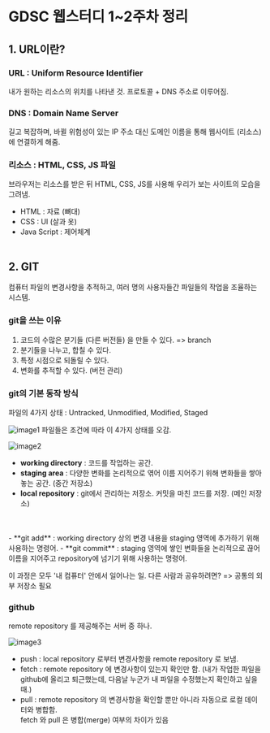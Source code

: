 # GDSC 웹스터디 1~2주차 정리
## 1. URL이란?
###  **URL** : Uniform Resource Identifier   
내가 원하는 리소스의 위치를 나타낸 것. 프로토콜 + DNS 주소로 이루어짐.
### **DNS** : Domain Name Server
길고 복잡하며, 바뀔 위험성이 있는 IP 주소 대신 도메인 이름을 통해 웹사이트 (리소스) 에 연결하게 해줌. 
### **리소스** : HTML, CSS, JS 파일
브라우저는 리소스를 받은 뒤 HTML, CSS, JS를 사용해 우리가 보는 사이트의 모습을 그려냄.   
+ HTML : 자료 (뼈대)
+ CSS : UI (살과 옷)
+ Java Script : 제어체계
<br/><br/>
## 2. GIT
컴퓨터 파일의 변경사항을 추적하고, 여러 명의 사용자들간 파일들의 작업을 조율하는 시스템.
### **git을 쓰는 이유**
1. 코드의 수많은 분기들 (다른 버전들) 을 만들 수 있다. => branch
2. 분기들을 나누고, 합칠 수 있다.
3. 특정 시점으로 되돌릴 수 있다.
4. 변화를 추적할 수 있다. (버전 관리)
### **git의 기본 동작 방식**
파일의 4가지 상태 : Untracked, Unmodified, Modified, Staged   

![image1](https://blog.kakaocdn.net/dn/FvEt2/btrp7jAYEYB/5uKL7iCcngY2afbEgkI8Ek/img.png)
파일들은 조건에 따라 이 4가지 상태를 오감.   

![image2](https://blog.kakaocdn.net/dn/dejHNX/btrIcHK29NB/T7NKy6SOdPVdMQ26kwKKdK/img.png)
- **working directory** : 코드를 작업하는 공간.
- **staging area** : 다양한 변화를 논리적으로 엮어 이름 지어주기 위해 변화들을 쌓아놓는 공간. (중간 저장소)
- **local repository** : git에서 관리하는 저장소. 커밋을 마친 코드를 저장. (메인 저장소)
<br/>  
<br/>
- **git add** : working directory 상의 변경 내용을 staging 영역에 추가하기 위해 사용하는 명령어.
- **git commit** : staging 영역에 쌓인 변화들을 논리적으로 끊어 이름을 지어주고 repository에 넘기기 위해 사용하는 명령어. 

이 과정은 모두 '내 컴퓨터' 안에서 일어나는 일. 다른 사람과 공유하려면? => 공통의 외부 저장소 필요   
### **github** 
remote repository 를 제공해주는 서버 중 하나.

![image3](https://blog.kakaocdn.net/dn/mxN2t/btqNVA1lYXu/nUgk69MJaY2wxW8wfQmES0/img.png)

- push : local repository 로부터 변경사항을 remote repository 로 보냄.
- fetch : remote repository 에 변경사항이 있는지 확인만 함. (내가 작업한 파일을 github에 올리고 퇴근했는데, 다음날 누군가 내 파일을 수정했는지 확인하고 싶을때.)
- pull : remote repository 의 변경사항을 확인할 뿐만 아니라 자동으로 로컬 데이터와 병합함.   
fetch 와 pull 은 병합(merge) 여부의 차이가 있음

